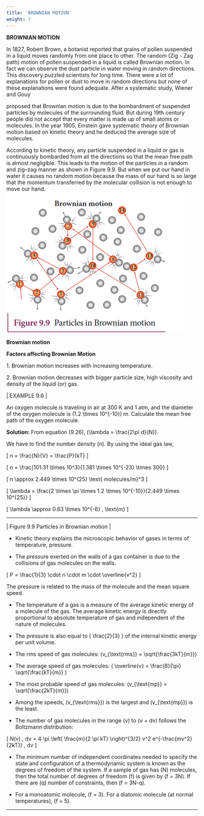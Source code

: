 ```yaml
---
title: 'BROWNIAN MOTION'
weight: 7
---
```


**BROWNIAN MOTION**

In 1827, Robert Brown, a botanist reported that grains of pollen suspended in a liquid moves randomly from one place to other. The random (Zig - Zag path) motion of pollen suspended in a liquid is called Brownian motion. In fact we can observe the dust particle in water moving in random directions. This discovery puzzled scientists for long time. There were a lot of explanations for pollen or dust to move in random directions but none of these explanations were found adequate. After a systematic study, Wiener and Gouy  

proposed that Brownian motion is due to the bombardment of suspended particles by molecules of the surrounding fluid. But during 19th century people did not accept that every matter is made up of small atoms or molecules. In the year 1905, Einstein gave systematic theory of Brownian motion based on kinetic theory and he deduced the average size of molecules.

According to kinetic theory, any particle suspended in a liquid or gas is continuously bombarded from all the directions so that the mean free path is almost negligible. This leads to the motion of the particles in a random and zig–zag manner as shown in Figure 9.9. But when we put our hand in water it causes no random motion because the mass of our hand is so large that the momentum transferred by the molecular collision is not enough to move our hand.
![Alt text](figure9.9.png)



**Brownian motion**

**Factors affecting Brownian Motion**

1\. Brownian motion increases with increasing temperature.

2\. Brownian motion decreases with bigger particle size, high viscosity and density of the liquid (or) gas.





| EXAMPLE 9.6 |

An oxygen molecule is traveling in air at 300 K and 1 atm, and the diameter of the oxygen molecule is \(1.2 \times 10^{-10}\) m. Calculate the mean free path of the oxygen molecule.

**Solution:**
From equation (9.26), \(\lambda = \frac{2\pi d}{N}\).

We have to find the number density \(n\). By using the ideal gas law,

\[ n = \frac{N}{V} = \frac{P}{kT} \]

\[ n = \frac{101.31 \times 10^3}{1.381 \times 10^{-23} \times 300} \]

\[ n \approx 2.449 \times 10^{25} \text{ molecules/m}^3 \]

\[ \lambda = \frac{2 \times \pi \times 1.2 \times 10^{-10}}{2.449 \times 10^{25}} \]

\[ \lambda \approx 0.63 \times 10^{-6} \, \text{m} \]

---

| Figure 9.9 Particles in Brownian motion |

- Kinetic theory explains the microscopic behavior of gases in terms of temperature, pressure.

- The pressure exerted on the walls of a gas container is due to the collisions of gas molecules on the walls.

\[ P = \frac{1}{3} \cdot n \cdot m \cdot \overline{v^2} \]

The pressure is related to the mass of the molecule and the mean square speed.

- The temperature of a gas is a measure of the average kinetic energy of a molecule of the gas. The average kinetic energy is directly proportional to absolute temperature of gas and independent of the nature of molecules.

- The pressure is also equal to \( \frac{2}{3} \) of the internal kinetic energy per unit volume.

- The rms speed of gas molecules: \(v_{\text{rms}} = \sqrt{\frac{3kT}{m}}\)

- The average speed of gas molecules: \( \overline{v} = \frac{8}{\pi} \sqrt{\frac{kT}{m}} \)

- The most probable speed of gas molecules: \(v_{\text{mp}} = \sqrt{\frac{2kT}{m}}\)

- Among the speeds, \(v_{\text{rms}}\) is the largest and \(v_{\text{mp}}\) is the least.

- The number of gas molecules in the range \(v\) to \(v + dv\) follows the Boltzmann distribution:

\[ N(v) \, dv = 4 \pi \left( \frac{m}{2 \pi kT} \right)^{3/2} v^2 e^{-\frac{mv^2}{2kT}} \, dv \]

- The minimum number of independent coordinates needed to specify the state and configuration of a thermodynamic system is known as the degrees of freedom of the system. If a sample of gas has \(N\) molecules, then the total number of degrees of freedom \(f\) is given by \(f = 3N\). If there are \(q\) number of constraints, then \(f = 3N-q\).

- For a monoatomic molecule, \(f = 3\). For a diatomic molecule (at normal temperatures), \(f = 5\).

---
